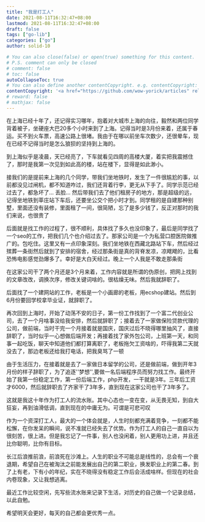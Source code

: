 ```yaml
---
title: "我是打工人"
date: 2021-08-11T16:32:47+08:00
lastmod: 2021-08-11T16:32:47+08:00
draft: false
tags: ["go-lib"]
categories: ["go"]
author: solid-10

# You can also close(false) or open(true) something for this content.
# P.S. comment can only be closed
# comment: false
# toc: false
autoCollapseToc: true
# You can also define another contentCopyright. e.g. contentCopyright: "This is another copyright."
contentCopyright: '<a href="https://github.com/wow-yorick/articles" rel="noopener" target="_blank">查看源</a>'
# reward: false
# mathjax: false
---
```


在上海已经十年了，还记得实习哪年，抱着对大城市上海的向往，毅然和两位同学背着被子，坐硬座大巴20多个小时来到了上海。记得当时是3月份来着，还属于春运。买不到火车票，高速公路上很堵。我由于在哪以前坐车次数少，还很晕车，现在已经不记得当时是怎么狼狈的坚持到上海的。

到上海似乎是凌晨，天已经亮了，下车就看见四周的高楼大厦，着实把我震撼住了，那时是我第一次见到如此高的楼，站在楼下，显得是如此渺小。

接我们的是提前来上海的几个同学，带我们坐地铁时，发生了一件很尴尬的事，以前都没见过闸机，都不知道咋过，我们还背着行李，更无从下手了。同学示范已经过去了，都急坏了... 丢脸... 然后带我们去了他们租房子的地方，那是超级的远，记得坐地铁到莘庄站下车后，还要坐公交个把小时才到。同学租的是自建那种别墅，里面还没有装修，里面租了一间，很简陋，忘了是多少钱了，反正对那时的我们来说，也很贵了

后面就是找工作的过程了，很不顺利，具体找了多久也没印象了，最后是同学找了一个seo的工作，把我们几个也介绍过去了。那家公司是一个为私营口腔医院做推广的。包吃住。这里又有一点印象深刻。我们坐地铁在西藏北路站下车，然后经过殡葬一条街然后就到了安排的宿舍，经过那条街是真的背脊发凉，凉飕飕的，比看恐怖电影感觉劲爆多了。幸好是大白天经过。晚上一个人我是不敢走那条街

在这家公司干了两个月还是3个月来着，工作内容就是所谓的伪原创，把网上找到的文章改改，调换次序，修改关键词啥的。很枯燥无味。然后我就辞职了。

后面找了一个建网站的工作，老板是一个小画廊的老板，用ecshop建站。然后到6月份要回学校拿毕业证，就辞职了。

再次回到上海时，开始了动荡不安的日子，第一份工作找到了一个富二代创业公司，去了一个月啥事没给我安排，然后就辞职了；接着去了一家做保险贷款代理的公司，做前端，当时干完一个月接着就是国庆，国庆过后不晓得哪里抽风了，直接辞职了，当时似乎一心想做后端开发；再接着找了家外包公司，上班第一天，和同事一起吃饭，聊天中知道他们都打算离职了，老板拖欠工资啥的，吓得我第二天就没去了，那边老板还给我打电话，把我臭骂了一顿

由于生活压力，在接着就是去了一家做日本留学的公司，还是做前端，做到开年3月份的样子辞职了，为了追逐''梦想'',要做一名后端程序员而努力找工作。最终开始了我第一份稳定工作，第一份后端工作，php开发，一干就是3年。三年后工资才6000，然后就辞职去了齐家干了3年多，直到现在这家公司也干了3年多了。

这就是我这十年作为打工人的流水账。其中心态也一变在变，从无畏无知，到自大狂妄，再到油滑低调，直到现在的中庸无为。可谓是可悲可叹

作为一个资深打工人，最大的一个体会就是，人生时刻都充满着竞争，一刻都不能松懈，在你发呆的瞬间，说不准就已经失去了优势。作为打工人的自己一直自以为很刻苦，很上进。但是我忘记了一件事，别人也没闲着，别人更用功上进，并且还比你聪明，比你有目标。

长江后浪推前浪，前浪死在沙滩上。人生的职业不可能总是线性的，总会有一个衰退期，希望自己在被淘汰之前能发展出自己的第二职业，换发职业上的第二春。到了上有老，下有小的年纪，实在不晓得没有稳定工作后会活成啥样。但现在的社会内卷现象，又让我想逃离。

最近工作比较空闲，先写些流水账来记录下生活，对历史的自己做一个记录总结，以此自勉。

希望明天会更好，每天的自己都会更优秀一点。

